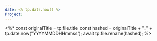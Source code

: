 ```yaml
---
date: <% tp.date.now() %>
Project:
---
```


<%*
	const originalTitle = tp.file.title;
	const hashed = originalTitle + "_" + tp.date.now("YYYYMMDDHHmmss");
	await tp.file.rename(hashed);
%>